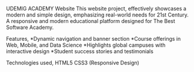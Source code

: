 UDEMIG ACADEMY Website
This website project, effectively showcases a modern and simple design, emphasizing real-world needs for 21st Century.
A responsive and modern educational platform designed for The Best Software Academy.

Features,
*Dynamic navigation and banner section
*Course offerings in Web, Mobile, and Data Science
*Highlights global campuses with interactive design
*Student success stories and testimonials

Technologies used,
HTML5 
CSS3 (Responsive Design)








